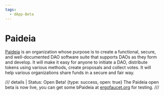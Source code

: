 ```yaml
---
tags:
  - dApp-Beta
---
```


# Paideia

[Paideia](https://www.paideia.im) is an organization whose purpose is to create a functional, secure, and well-documented DAO software suite that supports DAOs as they form and develop. It will make it easy for anyone to initiate a DAO, distribute tokens using various methods, create proposals and collect votes. It will help various organizations share funds in a secure and fair way.

/// details | Status: Open Beta!
     {type: success, open: true}
The Paideia open beta is now live, you can get some bPaideia at [ergofaucet.org](https://ergofaucet.org/) for testing.
///